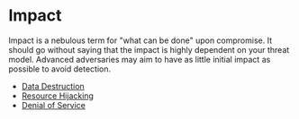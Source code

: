 # Impact
Impact is a nebulous term for "what can be done" upon compromise. It should go without saying that the impact is highly dependent on your threat model. Advanced adversaries may aim to have as little initial impact as possible to avoid detection.
 - [Data Destruction](./Impact/Data_destruction.md)
 - [Resource Hijacking](./Impact/Resource_hijacking.md)
 - [Denial of Service](./Impact/Denial_of_service.md) 